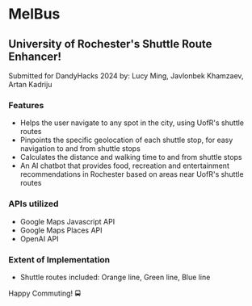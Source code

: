 # MelBus 
## University of Rochester's Shuttle Route Enhancer!

Submitted for DandyHacks 2024 by: Lucy Ming, Javlonbek Khamzaev, Artan Kadriju

### Features
* Helps the user navigate to any spot in the city, using UofR's shuttle routes
* Pinpoints the specific geolocation of each shuttle stop, for easy navigation to and from shuttle stops
* Calculates the distance and walking time to and from shuttle stops
* An AI chatbot that provides food, recreation and entertainment recommendations in Rochester based on areas near UofR's shuttle routes

### APIs utilized
* Google Maps Javascript API
* Google Maps Places API
* OpenAI API

### Extent of Implementation
* Shuttle routes included: Orange line, Green line, Blue line
 
Happy Commuting! 🚍
